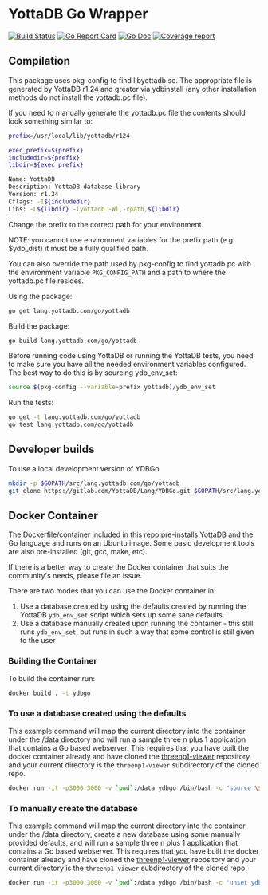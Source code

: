 # YottaDB Go Wrapper

[![Build Status](https://gitlab.com/YottaDB/Lang/YDBGo/badges/master/build.svg)](https://gitlab.com/YottaDB/Lang/YDBGo/commits/master)
[![Go Report Card](https://goreportcard.com/badge/gitlab.com/YottaDB/Lang/YDBGo?style=flat-square)](https://goreportcard.com/report/gitlab.com/YottaDB/Lang/YDBGo)
[![Go Doc](https://img.shields.io/badge/godoc-reference-blue.svg?style=flat-square)](http://godoc.org/gitlab.com/YottaDB/Lang/YDBGo)
[![Coverage report](https://gitlab.com/YottaDB/Lang/YDBGo/badges/master/coverage.svg?job=coverage)](https://gitlab.com/YottaDB/Lang/YDBGo/-/jobs)

## Compilation

This package uses pkg-config to find libyottadb.so. The appropriate file is generated by YottaDB r1.24 and greater via ydbinstall (any other installation methods do not install the yottadb.pc file).

If you need to manually generate the yottadb.pc file the contents should look something similar to:

```sh
prefix=/usr/local/lib/yottadb/r124

exec_prefix=${prefix}
includedir=${prefix}
libdir=${exec_prefix}

Name: YottaDB
Description: YottaDB database library
Version: r1.24
Cflags: -I${includedir}
Libs: -L${libdir} -lyottadb -Wl,-rpath,${libdir}
```

Change the prefix to the correct path for your environment.

NOTE: you cannot use environment variables for the prefix path (e.g. $ydb_dist) it must be a fully qualified path.

You can also override the path used by pkg-config to find yottadb.pc with the environment variable `PKG_CONFIG_PATH` and a path to where the yottadb.pc file resides.

Using the package:

```sh
go get lang.yottadb.com/go/yottadb
```

Build the package:

```sh
go build lang.yottadb.com/go/yottadb
```

Before running code using YottaDB or running the YottaDB tests, you need to make sure you have all the needed environment variables configured.
The best way to do this is by sourcing ydb_env_set:

```sh
source $(pkg-config --variable=prefix yottadb)/ydb_env_set
```

Run the tests:

```sh
go get -t lang.yottadb.com/go/yottadb
go test lang.yottadb.com/go/yottadb
```

## Developer builds

To use a local development version of YDBGo

```sh
mkdir -p $GOPATH/src/lang.yottadb.com/go/yottadb
git clone https://gitlab.com/YottaDB/Lang/YDBGo.git $GOPATH/src/lang.yottadb.com/go/yottadb
```

## Docker Container

The Dockerfile/container included in this repo pre-installs YottaDB and the Go language and runs on an Ubuntu image. Some basic development tools are also pre-installed (git, gcc, make, etc).

If there is a better way to create the Docker container that suits the community's needs, please file an issue.

There are two modes that you can use the Docker container in:

1. Use a database created by using the defaults created by running the YottaDB `ydb_env_set` script which sets up some sane defaults.
2. Use a database manually created upon running the container - this still runs `ydb_env_set`, but runs in such a way that some control is still given to the user

### Building the Container

To build the container run:

```sh
docker build . -t ydbgo
```

### To use a database created using the defaults

This example command will map the current directory into the container under the /data directory and will run a sample three n plus 1 application that contains a Go based webserver. This requires that you have built the docker container already and have cloned the [threenp1-viewer](https://gitlab.com/YottaDB/Demo/threenp1-viewer) repository and your current directory is the `threenp1-viewer` subdirectory of the cloned repo.

```sh
docker run -it -p3000:3000 -v `pwd`:/data ydbgo /bin/bash -c "source \$ydb_dist/ydb_env_set && go get -d . && go build && echo 'Type a number then press <ENTER> twice' && \$ydb_dist/mumps -r simpleapithreen1f && echo 'Open a web browser to http://localhost:3000/static' && sleep 2 && ./data"
```

### To manually create the database

This example command will map the current directory into the container under the /data directory, create a new database using some manually provided defaults, and will run a sample three n plus 1 application that contains a Go based webserver. This requires that you have built the docker container already and have cloned the [threenp1-viewer](https://gitlab.com/YottaDB/Demo/threenp1-viewer) repository and your current directory is the `threenp1-viewer` subdirectory of the cloned repo.

```sh
docker run -it -p3000:3000 -v `pwd`:/data ydbgo /bin/bash -c "unset ydb_routines && source \$ydb_dist/ydb_env_set && echo change -s DEFAULT -FILE=/data/mumps.dat | /opt/yottadb/current/mumps -run ^GDE && \$ydb_dist/mupip create && go get -d . && go build && echo 'Type a number then press <ENTER> twice' && \$ydb_dist/mumps -r simpleapithreen1f && echo 'Open a web browser to http://localhost:3000/static' && sleep 2 && ./data"
```
